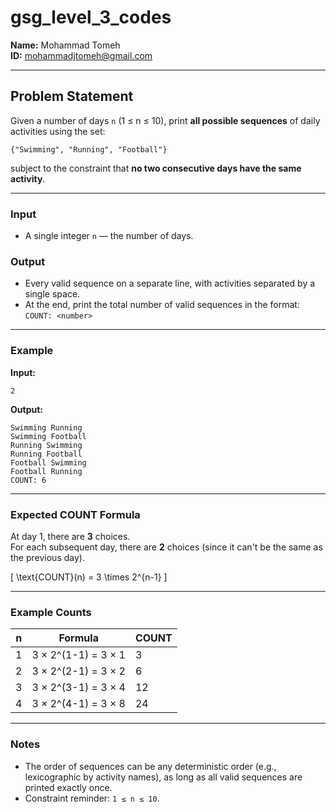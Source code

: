 # gsg_level_3_codes

**Name:** Mohammad Tomeh  
**ID:** mohammadjtomeh@gmail.com  

---

## Problem Statement
Given a number of days `n` (1 ≤ n ≤ 10), print **all possible sequences** of daily activities using the set:
```
{"Swimming", "Running", "Football"}
```
subject to the constraint that **no two consecutive days have the same activity**.

---

### Input
- A single integer `n` — the number of days.

### Output
- Every valid sequence on a separate line, with activities separated by a single space.
- At the end, print the total number of valid sequences in the format:  
  `COUNT: <number>`

---

### Example

**Input:**
```text
2
```

**Output:**
```text
Swimming Running
Swimming Football
Running Swimming
Running Football
Football Swimming
Football Running
COUNT: 6
```

---

### Expected COUNT Formula
At day 1, there are **3** choices.  
For each subsequent day, there are **2** choices (since it can't be the same as the previous day).  

\[ \text{COUNT}(n) = 3 \times 2^{n-1} \]

---

### Example Counts
| n  | Formula              | COUNT |
|----|----------------------|-------|
| 1  | 3 × 2^(1-1) = 3 × 1  | 3     |
| 2  | 3 × 2^(2-1) = 3 × 2  | 6     |
| 3  | 3 × 2^(3-1) = 3 × 4  | 12    |
| 4  | 3 × 2^(4-1) = 3 × 8  | 24    |

---

### Notes
- The order of sequences can be any deterministic order (e.g., lexicographic by activity names), as long as all valid sequences are printed exactly once.
- Constraint reminder: `1 ≤ n ≤ 10`.
